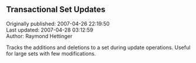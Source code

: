 ## Transactional Set Updates  
Originally published: 2007-04-26 22:19:50  
Last updated: 2007-04-28 03:12:59  
Author: Raymond Hettinger  
  
Tracks the additions and deletions to a set during update operations.  Useful for large sets with few modifications.